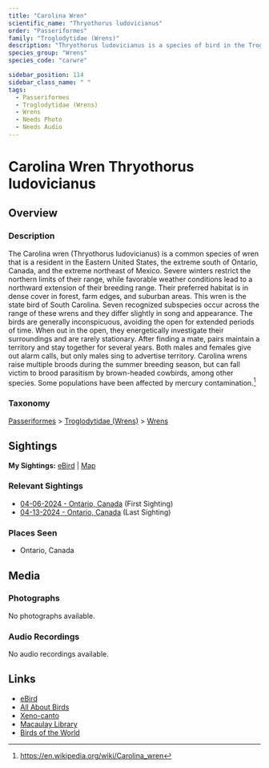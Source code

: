 ```yaml
---
title: "Carolina Wren"
scientific_name: "Thryothorus ludovicianus"
order: "Passeriformes"
family: "Troglodytidae (Wrens)"
description: "Thryothorus ludovicianus is a species of bird in the Troglodytidae (Wrens) family. It has been observed 4 times."
species_group: "Wrens"
species_code: "carwre"

sidebar_position: 114
sidebar_class_name: " "
tags: 
  - Passeriformes
  - Troglodytidae (Wrens)
  - Wrens
  - Needs Photo
  - Needs Audio
---
```


# Carolina Wren <span className='sci_name'>Thryothorus ludovicianus</span>

## Overview

### Description
The Carolina wren (Thryothorus ludovicianus) is a common species of wren that is a resident in the Eastern United States, the extreme south of Ontario, Canada, and the extreme northeast of Mexico. Severe winters restrict the northern limits of their range, while favorable weather conditions lead to a northward extension of their breeding range. Their preferred habitat is in dense cover in forest, farm edges, and suburban areas. This wren is the state bird of South Carolina.
Seven recognized subspecies occur across the range of these wrens and they differ slightly in song and appearance. The birds are generally inconspicuous, avoiding the open for extended periods of time. When out in the open, they energetically investigate their surroundings and are rarely stationary. After finding a mate, pairs maintain a territory and stay together for several years. Both males and females give out alarm calls, but only males sing to advertise territory. Carolina wrens raise multiple broods during the summer breeding season, but can fall victim to brood parasitism by brown-headed cowbirds, among other species. Some populations have been affected by mercury contamination.[^1]

[^1]: https://en.wikipedia.org/wiki/Carolina_wren

### Taxonomy
[Passeriformes](/tags/passeriformes) > [Troglodytidae (Wrens)](/tags/troglodytidae-wrens) > [Wrens](/tags/wrens)


## Sightings

**My Sightings:** [eBird](https://ebird.org/lifelist?r=world&time=life&spp=carwre) | [Map](/map?species_code=carwre)

### Relevant Sightings

* [04-06-2024 - Ontario, Canada](https://ebird.org/checklist/S167367286) (First Sighting)
* [04-13-2024 - Ontario, Canada](https://ebird.org/checklist/S168448531) (Last Sighting)

### Places Seen

* Ontario, Canada



## Media
### Photographs
No photographs available.

### Audio Recordings
No audio recordings available.

## Links
* [eBird](https://ebird.org/species/carwre) 
* [All About Birds](https://www.allaboutbirds.org/guide/carwre) 
* [Xeno-canto](https://www.xeno-canto.org/species/thryothorus-ludovicianus) 
* [Macaulay Library](https://search.macaulaylibrary.org/catalog?taxonCode=carwre&sort=rating_rank_desc)
* [Birds of the World](https://birdsoftheworld.org/bow/species/carwre)
